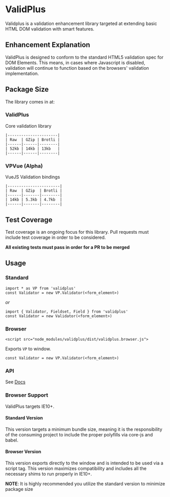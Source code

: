 # ValidPlus
Validplus is a validation enhancement library targeted at extending basic HTML DOM validation with smart features. 

## Enhancement Explanation
ValidPlus is designed to conform to the standard HTML5 validation spec for DOM Elements. This means, in cases where
Javascript is disabled, validation will continue to function based on the browsers' validation implementation.

## Package Size
The library comes in at:

### ValidPlus
Core validation library
```
|----------------------|
| Raw  | GZip | Brotli |
|------|------|--------|
| 52kb | 14kb | 13kb   |
|------|------|--------|
```
### VPVue (Alpha)
VueJS Validation bindings
```
|-----------------------|
| Raw  | GZip  | Brotli |
|------|-------|--------|
| 14kb | 5.3kb | 4.7kb  |
|------|-------|--------|
```

## Test Coverage
Test coverage is an ongoing focus for this library. Pull requests must include test coverage in order to be considered.

**All existing tests must pass in order for a PR to be merged**

## Usage
### Standard
```
import * as VP from 'validplus'
const Validator = new VP.Validator(<form_element>)
```

_or_

```
import { Validator, Fieldset, Field } from 'validplus'
const Validator = new Validator(<form_element>)
```
### Browser
```
<script src="node_modules/validplus/dist/validplus.browser.js"> 
```
Exports `VP` to window.
```
const Validator = new VP.Validator(<form_element>)
```

### API
See [Docs](https://gitrojones.github.io/validplus/)

### Browser Support
ValidPlus targets IE10+. 

#### Standard Version
This version targets a minimum bundle size, meaning it is the responsibility of the consuming project
to include the proper polyfills via core-js and babel.

#### Browser Version
This version exports directly to the window and is intended to be used via a script tag. This version
maximizes compatibility and includes all the necessary shims to run properly in IE10+.

__NOTE__: It is highly recommended you utilize the standard version to minimize package size
